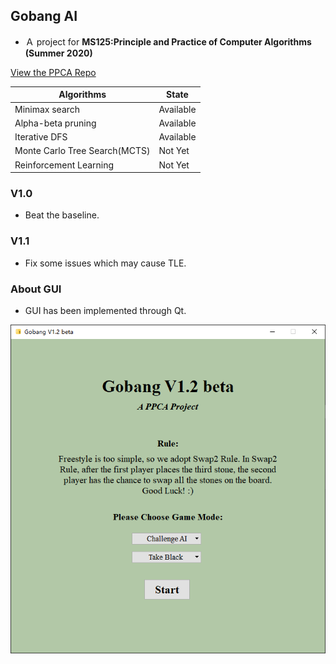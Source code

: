 ## Gobang AI

- Ａ project for **MS125:Principle and Practice of Computer Algorithms (Summer 2020)**

[View the PPCA Repo](https://github.com/Gabr1e1/Gomoku)

|  Algorithms  | State  |
|  ----  | ----  |
| Minimax search  | Available |
| Alpha-beta pruning | Available |
| Iterative DFS | Available |
| Monte Carlo Tree Search(MCTS) | Not Yet |
| Reinforcement Learning | Not Yet |

### V1.0
- Beat the baseline.

### V1.1
- Fix some issues which may cause TLE.

### About GUI
- GUI has been implemented through Qt.

![GUI](https://github.com/ChenWendi2001/GoBang_AI/blob/master/Gobang_beta/source/menu.png)

